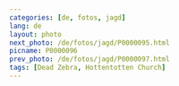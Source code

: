 ```yaml
---
categories: [de, fotos, jagd]
lang: de
layout: photo
next_photo: /de/fotos/jagd/P0000095.html
picname: P0000096
prev_photo: /de/fotos/jagd/P0000097.html
tags: [Dead Zebra, Hottentotten Church]
---
```

